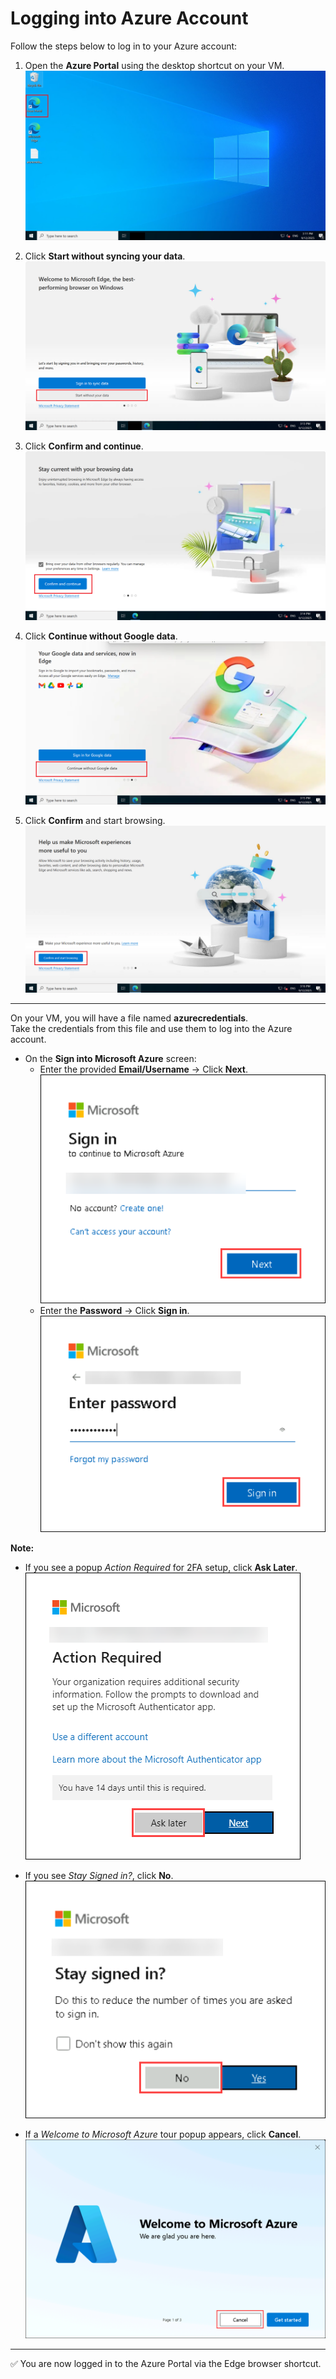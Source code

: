 # Logging into Azure Account

Follow the steps below to log in to your Azure account:

1. Open the **Azure Portal** using the desktop shortcut on your VM.  
   ![](./azurelab/gs1.png)

2. Click **Start without syncing your data**.  
   ![](./azurelab/gs2.png)

3. Click **Confirm and continue**.  
   ![](./azurelab/gs3.png)

4. Click **Continue without Google data**.  
   ![](./azurelab/gs4.png)

5. Click **Confirm** and start browsing.  
   ![](./azurelab/gs5.png)

---

On your VM, you will have a file named **azurecredentials**.  
Take the credentials from this file and use them to log into the Azure account.

- On the **Sign into Microsoft Azure** screen:  
  - Enter the provided **Email/Username** → Click **Next**.  
    ![](./azurelab/gs6.png)
  - Enter the **Password** → Click **Sign in**.  
    ![](./azurelab/gs7.png)

**Note:**  

- If you see a popup *Action Required* for 2FA setup, click **Ask Later**.  
  ![](./azurelab/asklater1.png)

- If you see *Stay Signed in?*, click **No**.  
  ![](./azurelab/stay.png)

- If a *Welcome to Microsoft Azure* tour popup appears, click **Cancel**.  
  ![](./azurelab/azurewelcome.png)

---

✅ You are now logged in to the Azure Portal via the Edge browser shortcut.
